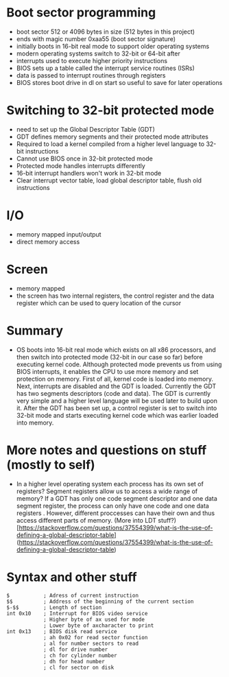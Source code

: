 # Boot sector programming
- boot sector 512 or 4096 bytes in size (512 bytes in this project)
- ends with magic number 0xaa55 (boot sector signature)
- initially boots in 16-bit real mode to support older operating systems
- modern operating systems switch to 32-bit or 64-bit after
- interrupts used to execute higher priority instructions
- BIOS sets up a table called the interrupt service routines (ISRs)
- data is passed to interrupt routines through registers
- BIOS stores boot drive in dl on start so useful to save for later operations

# Switching to 32-bit protected mode
- need to set up the Global Descriptor Table (GDT)
- GDT defines memory segments and their protected mode attributes
- Required to load a kernel compiled from a higher level language to 32-bit instructions
- Cannot use BIOS once in 32-bit protected mode
- Protected mode handles interrupts differently
- 16-bit interrupt handlers won't work in 32-bit mode
- Clear interrupt vector table, load global descriptor table, flush old instructions

# I/O
- memory mapped input/output
- direct memory access

# Screen
- memory mapped
- the screen has two internal registers, the control register and the data register
which can be used to query location of the cursor

# Summary
- OS boots into 16-bit real mode which exists on all x86 processors, and then switch into 
protected mode (32-bit in our case so far) before executing kernel code. Although protected mode 
prevents us from using BIOS interrupts, it enables the CPU to use more memory and set protection 
on memory. First of all, kernel code is loaded into memory. Next, interrupts are disabled and the 
GDT is loaded. Currently the GDT has two segments descriptors (code and data). The GDT is currently 
very simple and a higher level language will be used later to build upon it. After the GDT has 
been set up, a control register is set to switch into 32-bit mode and starts executing kernel code
which was earlier loaded into memory.

# More notes and questions on stuff (mostly to self)
- In a higher level operating system each process has its own set of registers? Segment registers
allow us to access a wide range of memory? If a GDT has only one code segment descriptor and one
data segment register, the process can only have one code and one data registers . However, different
proccesses can have their own and thus access different parts of memory. (More into LDT stuff?) 
[https://stackoverflow.com/questions/37554399/what-is-the-use-of-defining-a-global-descriptor-table] (https://stackoverflow.com/questions/37554399/what-is-the-use-of-defining-a-global-descriptor-table)

# Syntax and other stuff
```
$           ; Adress of current instruction
$$          ; Address of the beginning of the current section
$-$$        ; Length of section
int 0x10    ; Interrupt for BIOS video service
            ; Higher byte of ax used for mode
            ; Lower byte of axcharacter to print
int 0x13    ; BIOS disk read service
            ; ah 0x02 for read sector function
            ; al for number sectors to read
            ; dl for drive number
            ; ch for cylinder number
            ; dh for head number
            ; cl for sector on disk 
```
